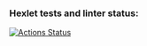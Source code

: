 ### Hexlet tests and linter status:
[![Actions Status](https://github.com/Ka1angel/frontend-project-46/actions/workflows/hexlet-check.yml/badge.svg)](https://github.com/Ka1angel/frontend-project-46/actions)